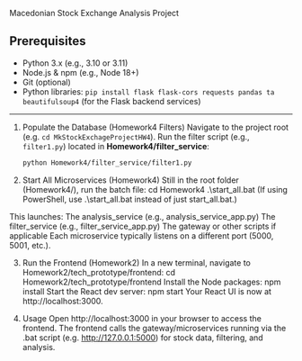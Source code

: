 Macedonian Stock Exchange Analysis Project

## Prerequisites
- Python 3.x (e.g., 3.10 or 3.11)
- Node.js & npm (e.g., Node 18+)
- Git (optional)
- Python libraries: `pip install flask flask-cors requests pandas ta beautifulsoup4` (for the Flask backend services)

---

1. Populate the Database (Homework4 Filters)
 Navigate to the project root (e.g. `cd MkStockExchageProjectHW4`).
 Run the filter script (e.g., `filter1.py`) located in **Homework4/filter_service**:
   ```bash
   python Homework4/filter_service/filter1.py

2. Start All Microservices (Homework4)
Still in the root folder (Homework4/), run the batch file:
cd Homework4
.\start_all.bat
(If using PowerShell, use .\start_all.bat instead of just start_all.bat.)

This launches:
The analysis_service (e.g., analysis_service_app.py)
The filter_service (e.g., filter_service_app.py)
The gateway or other scripts if applicable
Each microservice typically listens on a different port (5000, 5001, etc.).

3. Run the Frontend (Homework2)
In a new terminal, navigate to Homework2/tech_prototype/frontend:
cd Homework2/tech_prototype/frontend
Install the Node packages:
npm install
Start the React dev server:
npm start
Your React UI is now at http://localhost:3000.

4. Usage
Open http://localhost:3000 in your browser to access the frontend.
The frontend calls the gateway/microservices running via the .bat script (e.g. http://127.0.0.1:5000) for stock data, filtering, and analysis.


